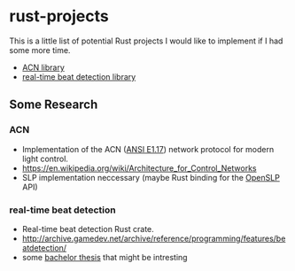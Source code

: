 # rust-projects
This is a little list of potential Rust projects I would like to implement if I had some more time.
* [ACN library](#acn)
* [real-time beat detection library](real-time-beat-detection)

## Some Research

### ACN
* Implementation of the ACN ([ANSI E1.17](http://tsp.plasa.org/tsp/documents/published_docs.php)) network protocol for modern light control.
* https://en.wikipedia.org/wiki/Architecture_for_Control_Networks
* SLP implementation neccessary (maybe Rust binding for the [OpenSLP](http://www.openslp.org/) API)

### real-time beat detection
* Real-time beat detection Rust crate.
* http://archive.gamedev.net/archive/reference/programming/features/beatdetection/
* some [bachelor thesis](https://github.com/robharper/beat-detect) that might be intresting
